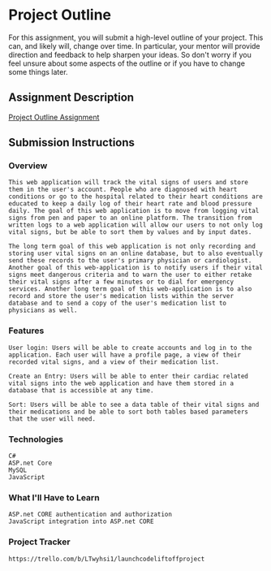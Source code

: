 # Project Outline
For this assignment, you will submit a high-level outline of your project. This can, and likely will, change over time. In particular, your mentor will provide direction and feedback to help sharpen your ideas. So don't worry if you feel unsure about some aspects of the outline or if you have to change some things later.

## Assignment Description
[Project Outline Assignment](https://education.launchcode.org/liftoff/modules/assignments/project-outline)

## Submission Instructions

### Overview
    This web application will track the vital signs of users and store them in the user's account. People who are diagnosed with heart conditions or go to the hospital related to their heart conditions are educated to keep a daily log of their heart rate and blood pressure daily. The goal of this web application is to move from logging vital signs from pen and paper to an online platform. The transition from written logs to a web application will allow our users to not only log vital signs, but be able to sort them by values and by input dates.

    The long term goal of this web application is not only recording and storing user vital signs on an online database, but to also eventually send these records to the user's primary physician or cardiologist. Another goal of this web-application is to notify users if their vital signs meet dangerous criteria and to warn the user to either retake their vital signs after a few minutes or to dial for emergency services. Another long term goal of this web-application is to also record and store the user's medication lists within the server database and to send a copy of the user's medication list to physicians as well.
    
### Features
    User login: Users will be able to create accounts and log in to the application. Each user will have a profile page, a view of their recorded vital signs, and a view of their medication list.

    Create an Entry: Users will be able to enter their cardiac related vital signs into the web application and have them stored in a database that is accessible at any time.

    Sort: Users will be able to see a data table of their vital signs and their medications and be able to sort both tables based parameters that the user will need. 

### Technologies
    C#
    ASP.net Core
    MySQL
    JavaScript

### What I'll Have to Learn

    ASP.net CORE authentication and authorization
    JavaScript integration into ASP.net CORE

### Project Tracker

    https://trello.com/b/LTwyhsi1/launchcodeliftoffproject
